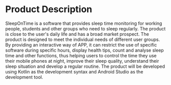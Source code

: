 # Product Description
SleepOnTime is a software that provides sleep time monitoring for working people, students and other groups who need to sleep regularly. The product is close to the user's daily life and has a broad market prospect. The product is designed to meet the individual needs of different user groups. By providing an interactive way of APP, it can restrict the use of specific software during specific hours, display health tips, count and analyse sleep time and other functions, thus helping users to control the time they use their mobile phones at night, improve their sleep quality, understand their sleep situation and develop a regular routine. The product will be developed using Kotlin as the development syntax and Android Studio as the development tool.

